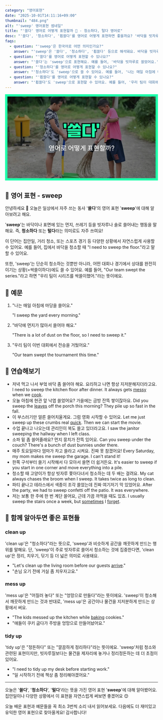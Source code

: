 ```yaml
---
category: "영어표현"
date: "2025-10-01T14:11:16+09:00"
thumbnail: "484.png"
alt: "'sweep' 영어표현 썸네일"
title: "'쓸다' 영어로 어떻게 표현할까 🧹 - 청소하다, 털다 영어로"
desc: "'쓸다', '청소하다', '휩쓸다'를 영어로 어떻게 표현하면 좋을까요? '바닥을 빗자루로 쓸었어요.', '시험에서 전부 다 맞았어요.' 등을 영어로 표현하는 법을 배워봅시다. 다양한 예문을 통해서 연습하고 본인의 표현으로 만들어 보세요."
faqs: 
  - question: "'sweep'은 한국어로 어떤 의미인가요?"
    answer: "'sweep'은 '쓸다', '청소하다', '휩쓸다' 등으로 해석돼요. 바닥을 빗자루로 쓸거나, 어떤 상황을 완전히 장악하는 느낌을 줄 때 써요."
  - question: "'쓸다'를 영어로 어떻게 표현할 수 있나요?"
    answer: "'쓸다'는 'sweep'으로 표현해요. 예를 들어, '바닥을 빗자루로 쓸었어요.'는 'I swept the floor with a broom.'이라고 해요."
  - question: "'청소하다'를 영어로 어떻게 표현할 수 있나요?"
    answer: "'청소하다'도 'sweep'으로 쓸 수 있어요. 예를 들어, '나는 매일 아침에 마당을 청소해요.'는 'I sweep the yard every morning.'이라고 말해요."
  - question: "'휩쓸다'를 영어로 어떻게 표현할 수 있나요?"
    answer: "'휩쓸다'도 'sweep'으로 표현할 수 있어요. 예를 들어, '우리 팀이 대회에서 상을 휩쓸었어요.'는 'Our team swept the awards at the competition.'이라고 해요."
---
```


!['sweep' 영어표현](./484.png)

## 🌟 영어 표현 - sweep

안녕하세요 👋 오늘은 일상에서 자주 쓰는 동사 '**쓸다**'의 영어 표현 '**sweep**'에 대해 알아보려고 해요.

'**sweep**'는 바닥이나 표면에 있는 먼지, 쓰레기 등을 빗자루나 솔로 쓸어내는 행동을 말해요. 즉, **청소하다** 또는 **털다**라는 의미로도 자주 쓰여요!

이 단어는 집안일, 거리 청소, 또는 스포츠 경기 등 다양한 상황에서 자연스럽게 사용할 수 있어요. 예를 들어, 집에서 바닥을 청소할 때 "I need to sweep the floor."라고 말할 수 있어요.

또한, 'sweep'는 단순히 청소하는 것뿐만 아니라, 어떤 대회나 경기에서 상대를 완전히 이기는 상황(=싹쓸이하다)에도 쓸 수 있어요. 예를 들어, "Our team swept the series."라고 하면 "우리 팀이 시리즈를 싹쓸이했어."라는 뜻이에요.

## 📖 예문

1. "나는 매일 아침에 마당을 쓸어요."

   "I sweep the yard every morning."

2. "바닥에 먼지가 많아서 쓸어야 해요."

   "There is a lot of dust on the floor, so I need to sweep it."

3. "우리 팀이 이번 대회에서 전승을 거뒀어요."

   "Our team swept the tournament this time."



## 💬 연습해보기

<ul data-interactive-list>

  <li data-interactive-item>
    <span data-toggler>저녁 먹고 나서 부엌 바닥 좀 쓸어야 해요. 요리하고 나면 항상 지저분해지더라고요.</span>
    <span data-answer>I need to sweep the kitchen floor after dinner. It always gets <a href="/blog/in-english/352.messy/">messy</a> when we <a href="/blog/in-english/461.cook/">cook</a>.</span>
  </li>

  <li data-interactive-item>
    <span data-toggler>오늘 아침에 현관 앞 낙엽 쓸었어요? 가을에는 금방 잔뜩 쌓이잖아요.</span>
    <span data-answer>Did you sweep the <a href="/blog/in-english/402.leave/">leaves</a> off the porch this morning? They pile up so fast in the fall.</span>
  </li>

  <li data-interactive-item>
    <span data-toggler>이 부스러기만 얼른 쓸어치울게요. 그럼 영화 시작할 수 있어요.</span>
    <span data-answer>Let me just sweep up these crumbs real <a href="/blog/in-english/439.quick/">quick</a>. Then we can start the movie.</span>
  </li>

  <li data-interactive-item>
    <span data-toggler>수업 끝나고 나오는데 관리인이 복도 쓸고 있더라고요.</span>
    <span data-answer>I saw the janitor sweeping the hallway when I left class.</span>
  </li>

  <li data-interactive-item>
    <span data-toggler>소파 밑 좀 쓸어줄래요? 먼지 뭉치가 잔뜩 있어요.</span>
    <span data-answer>Can you sweep under the couch? There's a bunch of dust bunnies under there.</span>
  </li>

  <li data-interactive-item>
    <span data-toggler>매주 토요일마다 엄마가 차고 쓸라고 시켜요. 진짜 못 참겠어요!</span>
    <span data-answer>Every Saturday, my mom makes me sweep the garage. I can't stand it!</span>
  </li>

  <li data-interactive-item>
    <span data-toggler>한쪽 구석부터 쓸기 시작해서 다 모아서 쓸면 더 쉽거든요.</span>
    <span data-answer>It's easier to sweep if you start in one corner and move everything into a pile.</span>
  </li>

  <li data-interactive-item>
    <span data-toggler>청소할 때 고양이가 항상 빗자루 쫓아다녀서 청소하는 데 두 배는 걸려요.</span>
    <span data-answer>My cat always chases the broom when I sweep. It takes twice as long to clean.</span>
  </li>

  <li data-interactive-item>
    <span data-toggler>파티 끝나고 테라스에서 색종이 조각 쓸었는데 진짜 여기저기 막 있었어요.</span>
    <span data-answer>After the party, we had to sweep confetti off the patio. It was everywhere.</span>
  </li>

  <li data-interactive-item>
    <span data-toggler>저는 보통 한 주에 한 번 계단 쓸어요, 근데 가끔 까먹을 때도 있죠.</span>
    <span data-answer>I usually sweep the stairs once a week, but <a href="/blog/in-english/270.sometimes/">sometimes</a> I <a href="/blog/in-english/023.forget/">forget</a>.</span>
  </li>

</ul>

## 🤝 함께 알아두면 좋은 표현들

### clean up

'clean up'은 "청소하다"라는 뜻으로, 'sweep'과 비슷하게 공간을 깨끗하게 만드는 행위를 말해요. 단, 'sweep'이 주로 빗자루로 쓸어서 청소하는 것에 집중한다면, 'clean up'은 정리, 치우기, 닦기 등 더 넓은 의미로 사용돼요.

- "Let's clean up the living room before our guests [arrive](/blog/in-english/403.arrive/)."
- "손님 오기 전에 거실 좀 치우자고요."

### mess up

'mess up'은 "어질러 놓다" 또는 "엉망으로 만들다"라는 뜻이에요. 'sweep'이 청소해서 깨끗하게 만드는 것과 반대로, 'mess up'은 공간이나 물건을 지저분하게 만드는 상황에서 써요.

- "The kids messed up the kitchen while [baking](/blog/in-english/462.bake/) cookies."
- "애들이 쿠키 굽다가 주방을 엉망으로 만들어놨어요."

### tidy up

'tidy up'은 "정돈하다" 또는 "깔끔하게 정리하다"라는 뜻이에요. 'sweep'처럼 청소와 관련된 표현이지만, 빗자루질보다는 물건을 제자리에 놓거나 정리정돈하는 데 더 초점이 있어요.

- "I need to tidy up my desk before starting work."
- "일 시작하기 전에 책상 좀 정리해야겠어요."

---

오늘은 '**쓸다**', '**청소하다**', '**털다**'라는 뜻을 가진 영어 표현 '**sweep**'에 대해 알아봤어요. 집안일이나 다양한 상황에서 이 표현을 자연스럽게 써보면 좋겠어요 😊

오늘 배운 표현과 예문들을 꼭 최소 3번씩 소리 내서 읽어보세요. 다음에도 더 재미있고 유익한 영어 표현으로 찾아올게요! 감사합니다!

